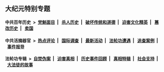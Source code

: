 ## 大纪元特别专题

#### 中共百年历史 &nbsp;>&nbsp; [党魁面目](indexes/nf1176107/README.md?08290430) &nbsp;| &nbsp; [杀人历史](indexes/nf1176106/README.md?08290430) &nbsp;| &nbsp; [破坏传统和道德](indexes/nf1176106/README.md?08290430) &nbsp;| &nbsp; [迫害文化精英](indexes/nf1176111/README.md?08290430) &nbsp;| &nbsp; [篡改历史](indexes/nf1176115/README.md?08290430) &nbsp;| &nbsp; [卖国](indexes/nf1176117/README.md?08290430) 

#### 中共活摘器官 &nbsp;>&nbsp; [热点评论](indexes/nf5879/README.md?08290430) &nbsp;| &nbsp; [国际调查](indexes/nf5947/README.md?08290430) &nbsp;| &nbsp; [最新活动](indexes/nf5883/README.md?08290430) &nbsp;| &nbsp; [法轮功遭遇](indexes/nf5881/README.md?08290430) &nbsp;| &nbsp; [追查案例](indexes/nf5880/README.md?08290430) &nbsp;| &nbsp; [事件报导](indexes/nf5877/README.md?08290430) 

#### 法轮功专辑 &nbsp;>&nbsp; [自焚伪案](indexes/nf5562/README.md?08290430) &nbsp;| &nbsp; [迫害真相](indexes/nf4379/README.md?08290430) &nbsp;| &nbsp; [历史事件回顾](indexes/nf5793/README.md?08290430) &nbsp;| &nbsp; [真相特辑](indexes/nf4389/README.md?08290430) &nbsp;| &nbsp; [社会支持](indexes/nf4386/README.md?08290430) &nbsp;| &nbsp; [大法徒的故事](indexes/nf1147481/README.md?08290430) 


